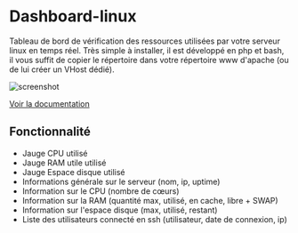 # Dashboard-linux
Tableau de bord de vérification des ressources utilisées par votre serveur linux en temps réel.
Très simple à installer, il est développé en php et bash, il vous suffit de copier le répertoire dans votre répertoire www d'apache (ou de lui créer un VHost dédié).

![screenshot](https://raw2.github.com/RemiPoignon/dashboard-linux/master/screenshot.png)

[Voir la documentation](http://remipoignon.github.io/dashboard-linux/)

## Fonctionnalité
* Jauge CPU utilisé
* Jauge RAM utile utilisé
* Jauge Espace disque utilisé
* Informations générale sur le serveur (nom, ip, uptime)
* Information sur le CPU (nombre de cœurs)
* Information sur la RAM (quantité max, utilisé, en cache, libre + SWAP)
* Information sur l'espace disque (max, utilisé, restant)
* Liste des utilisateurs connecté en ssh (utilisateur, date de connexion, ip)
